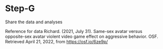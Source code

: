# Step-G  
Share the data and analyses

Reference for data
  Richard. (2021, July 31). Same-sex avatar versus opposite-sex avatar violent video game effect on aggressive behavior. OSF. Retrieved April 21, 2022, from https://osf.io/6ze9p/ 
